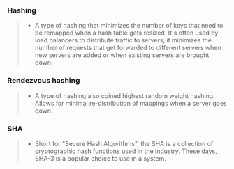 ### Hashing
> - A type of hashing that minimizes the number of keys that need to be remapped
  when a hash table gets resized. It's often used by load balancers to
  distribute traffic to servers; it minimizes the number of requests that get
  forwarded to different servers when new servers are added or when existing
  servers are brought down.
### Rendezvous hashing
> - A type of hashing also coined highest random weight hashing. Allows for 
  minimal re-distribution of mappings when a server goes down.

### SHA
> -  Short for "Secure Hash Algorithms", the SHA is a collection of cryptographic
  hash functions used in the industry. These days, SHA-3 is a popular choice to
  use in a system.
